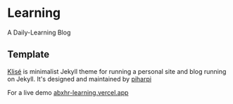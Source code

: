 # Learning

A Daily-Learning Blog

## Template

<a href="https://github.com/piharpi/jekyll-klise" target="_blank" rel="noopener">Klisé</a> is minimalist Jekyll theme for running a personal site and blog running on Jekyll. It's designed and maintained by <a href="https://github.com/piharpi" target="_blank" rel="noopener">piharpi</a> <br>

For a live demo <a href="http://abxhr-learning.vercel.app/" target="_blank" rel="noopener">abxhr-learning.vercel.app</a>
